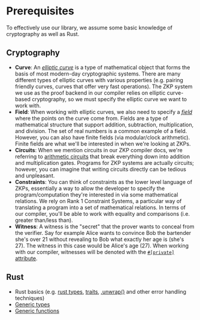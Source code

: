 # Prerequisites
To effectively use our library, we assume some basic knowledge of cryptography as well as Rust.

## Cryptography
- **Curve**: An *[elliptic curve](https://blog.cloudflare.com/a-relatively-easy-to-understand-primer-on-elliptic-curve-cryptography/)* is a type of mathematical object that forms the basis of most modern-day cryptographic systems. There are many different types of elliptic curves with various properties (e.g. pairing friendly curves, curves that offer very fast operations). The ZKP system we use as the proof backend in our compiler relies on elliptic curve-based cryptography, so we must specify the elliptic curve we want to work with.
- **Field**: When working with elliptic curves, we also need to specify a *[field](https://en.wikipedia.org/wiki/Field_(mathematics))* where the points on the curve come from. Fields are a type of mathematical structure that support addition, subtraction, multiplication, and division. The set of real numbers is a common example of a field. However, you can also have finite fields (via modular/clock arithmetic). Finite fields are what we'll be interested in when we're looking at ZKPs.
- **Circuits**: When we mention circuits in our ZKP compiler docs, we're referring to [arithmetic circuits](https://en.wikipedia.org/wiki/Arithmetic_circuit_complexity) that break everything down into addition and multiplication gates. Programs for ZKP systems are actually circuits; however, you can imagine that writing circuits directly can be tedious and unpleasant.
- **Constraints**: You can think of constraints as the lower level language of ZKPs, essentially a way to allow the developer to specify the program/computation they're interested in via some mathematical relations. We rely on Rank 1 Constraint Systems, a particular way of translating a program into a set of mathematical relations. In terms of our compiler, you'll be able to work with equality and comparisons (i.e. greater than/less than).
- **Witness**: A witness is the "secret" that the prover wants to conceal from the verifier. Say for example Alice wants to convince Bob the bartender she's over 21 without revealing to Bob what exactly her age is (she's 27). The witness in this case would be Alice's age (27). When working with our compiler, witnesses will be denoted with the [`#[private]` attribute](../zkp_programs/attributes.md).


## Rust
- Rust basics (e.g. [rust types](https://doc.rust-lang.org/book/ch03-02-data-types.html), [traits](https://doc.rust-lang.org/book/ch10-02-traits.html), [.unwrap()](https://doc.rust-lang.org/book/ch09-03-to-panic-or-not-to-panic.html) and other error handling techniques)
- [Generic types](https://doc.rust-lang.org/book/ch10-01-syntax.html)
- [Generic functions](https://doc.rust-lang.org/book/ch10-00-generics.html)
